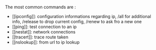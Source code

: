 The most common commands are :
- [[ipconfig]]: configuration informations regarding ip, /all for additional info, /release to drop current config, /renew to ask fro a new one
- [[ping]]: test connection to an ip
- [[nestat]]: network connections
- [[tracert]]: trace route taken
- [[nslookup]]: from url to ip lookup